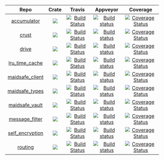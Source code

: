 |Repo|Crate|Travis|Appveyor|Coverage|
|:------:|:-------:|:-------:|:------:|:------:|
|[accumulator](https://github.com/maidsafe/accumulator)|[![](http://meritbadge.herokuapp.com/accumulator)](https://crates.io/crates/accumulator)|[![Build Status](https://travis-ci.org/maidsafe/accumulator.svg?branch=master)](https://travis-ci.org/maidsafe/accumulator)|[![Build status](https://ci.appveyor.com/api/projects/status/13u69betsnh66pb3/branch/master?svg=true)](https://ci.appveyor.com/project/dirvine/accumulator-24ky9/branch/master)|[![Coverage Status](https://coveralls.io/repos/maidsafe/accumulator/badge.svg)](https://coveralls.io/r/maidsafe/accumulator)|
|[crust](https://github.com/maidsafe/crust)|[![](http://meritbadge.herokuapp.com/crust)](https://crates.io/crates/crust)|[![Build Status](https://travis-ci.org/maidsafe/crust.svg?branch=master)](https://travis-ci.org/maidsafe/crust)|[![Build status](https://ci.appveyor.com/api/projects/status/fn6u6g06tp267jom/branch/master?svg=true)](https://ci.appveyor.com/project/dirvine/crust-y32hj/branch/master)|[![Coverage Status](https://coveralls.io/repos/maidsafe/crust/badge.svg)](https://coveralls.io/r/maidsafe/crust)|
|[drive](https://github.com/maidsafe/drive)|[![](http://meritbadge.herokuapp.com/drive)](https://crates.io/crates/drive)|[![Build Status](https://travis-ci.org/maidsafe/drive.svg?branch=master)](https://travis-ci.org/maidsafe/drive)|[![Build status](https://ci.appveyor.com/api/projects/status/oqwlca9awria3xmh/branch/master?svg=true)](https://ci.appveyor.com/project/dirvine/drive-9rqyh/branch/master)|[![Coverage Status](https://coveralls.io/repos/maidsafe/drive/badge.svg)](https://coveralls.io/r/maidsafe/drive)|
|[lru_time_cache](https://github.com/maidsafe/lru_time_cache)|[![](http://meritbadge.herokuapp.com/lru_time_cache)](https://crates.io/crates/lru_time_cache)|[![Build Status](https://travis-ci.org/maidsafe/lru_time_cache.svg?branch=master)](https://travis-ci.org/maidsafe/lru_time_cache)|[![Build status](https://ci.appveyor.com/api/projects/status/xj1muadwnd1ysmmc/branch/master?svg=true)](https://ci.appveyor.com/project/dirvine/lru-time-cache-o9t28/branch/master)|[![Coverage Status](https://coveralls.io/repos/maidsafe/lru_time_cache/badge.svg)](https://coveralls.io/r/maidsafe/lru_time_cache)|
|[maidsafe_client](https://github.com/maidsafe/maidsafe_client)|[![](http://meritbadge.herokuapp.com/maidsafe_client)](https://crates.io/crates/maidsafe_client)|[![Build Status](https://travis-ci.org/maidsafe/maidsafe_client.svg?branch=master)](https://travis-ci.org/maidsafe/maidsafe_client)|[![Build status](https://ci.appveyor.com/api/projects/status/1rnsp7l44y0nvbmt/branch/master?svg=true)](https://ci.appveyor.com/project/dirvine/maidsafe-client-r8y3h/branch/master)|[![Coverage Status](https://coveralls.io/repos/maidsafe/maidsafe_client/badge.svg?branch=master)](https://coveralls.io/r/maidsafe/maidsafe_client?branch=master)|
|[maidsafe_types](https://github.com/maidsafe/maidsafe_types)|[![](http://meritbadge.herokuapp.com/maidsafe_types)](https://crates.io/crates/maidsafe_types)|[![Build Status](https://travis-ci.org/maidsafe/maidsafe_types.svg?branch=master)](https://travis-ci.org/maidsafe/maidsafe_types)|[![Build status](https://ci.appveyor.com/api/projects/status/bxjlrqhqdg3dc5y8/branch/master?svg=true)](https://ci.appveyor.com/project/dirvine/maidsafe-types-pgsk8/branch/master)|[![Coverage Status](https://coveralls.io/repos/maidsafe/maidsafe_types/badge.svg)](https://coveralls.io/r/maidsafe/maidsafe_types)|
|[maidsafe_vault](https://github.com/maidsafe/maidsafe_vault)|[![](http://meritbadge.herokuapp.com/maidsafe_vault)](https://crates.io/crates/maidsafe_vault)|[![Build Status](https://travis-ci.org/maidsafe/maidsafe_vault.svg?branch=master)](https://travis-ci.org/maidsafe/maidsafe_vault) | [![Build status](https://ci.appveyor.com/api/projects/status/qglf0d3o28mxid6k?svg=true)](https://ci.appveyor.com/project/maidsafe/maidsafe-vault-hyyvf) |[![Coverage Status](https://coveralls.io/repos/maidsafe/maidsafe_vault/badge.svg)](https://coveralls.io/r/maidsafe/maidsafe_vault)|
|[message_filter](https://github.com/maidsafe/message_filter)|[![](http://meritbadge.herokuapp.com/message_filter)](https://crates.io/crates/message_filter)|[![Build Status](https://travis-ci.org/maidsafe/message_filter.svg?branch=master)](https://travis-ci.org/maidsafe/message_filter)|[![Build status](https://ci.appveyor.com/api/projects/status/u98ggp4mk4l76ic4/branch/master?svg=true)](https://ci.appveyor.com/project/maidsafe/message-filter/branch/master)|[![Coverage Status](https://coveralls.io/repos/maidsafe/message_filter/badge.svg)](https://coveralls.io/r/maidsafe/message_filter)|
|[self_encryption](https://github.com/maidsafe/self_encryption)|[![](http://meritbadge.herokuapp.com/self_encryption)](https://crates.io/crates/self_encryption)|[![Build Status](https://travis-ci.org/maidsafe/self_encryption.svg?branch=master)](https://travis-ci.org/maidsafe/self_encryption)|[![Build status](https://ci.appveyor.com/api/projects/status/qveqoe45n56atlk7?svg=true)](https://ci.appveyor.com/project/maidsafe/self-encryption) | [![Coverage Status](https://coveralls.io/repos/maidsafe/self_encryption/badge.svg?branch=master)](https://coveralls.io/r/maidsafe/self_encryption?branch=master)|
|[routing](https://github.com/maidsafe/routing)|[![](http://meritbadge.herokuapp.com/routing)](https://crates.io/crates/routing)|[![Build Status](https://travis-ci.org/maidsafe/routing.svg?branch=master)](https://travis-ci.org/maidsafe/routing)|[![Build status](https://ci.appveyor.com/api/projects/status/c8fya6uelsmkvygw/branch/master?svg=true)](https://ci.appveyor.com/project/dirvine/routing-xp3gf/branch/master)|[![Coverage Status](https://coveralls.io/repos/maidsafe/routing/badge.svg?branch=master)](https://coveralls.io/r/maidsafe/routing?branch=master)|

